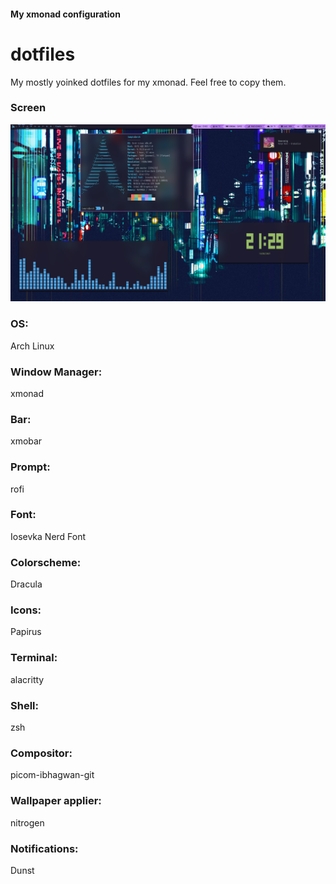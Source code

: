 #### My xmonad configuration 

# dotfiles
 My mostly yoinked dotfiles for my xmonad. Feel free to copy them.

### Screen

![Desktop Screen](desktopscreenshot.png)

### OS: 
Arch Linux

### Window Manager: 
xmonad 

### Bar: 
xmobar

### Prompt: 
rofi

### Font: 
Iosevka Nerd Font

### Colorscheme: 
Dracula

### Icons: 
Papirus

### Terminal: 
alacritty

### Shell: 
zsh

### Compositor: 
picom-ibhagwan-git

### Wallpaper applier: 
nitrogen

### Notifications: 
Dunst
